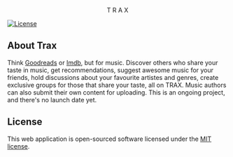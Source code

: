 <p align="center"> T R A X</p>

<p align="center">

<a href="https://packagist.org/packages/laravel/framework"><img src="https://poser.pugx.org/laravel/framework/license.svg" alt="License"></a>
</p>

## About Trax

Think [Goodreads](http://goodreads.com) or [Imdb](http://imdb.com), but for music.
Discover others who share your taste in music, get recommendations, suggest awesome music for your friends, hold discussions about your favourite artistes and genres, create exclusive groups for those that share your taste, all on TRAX.
Music authors can also submit their own content for uploading. 
This is an ongoing project, and there's no launch date yet.

## License

This web application is open-sourced software licensed under the [MIT license](http://opensource.org/licenses/MIT).
